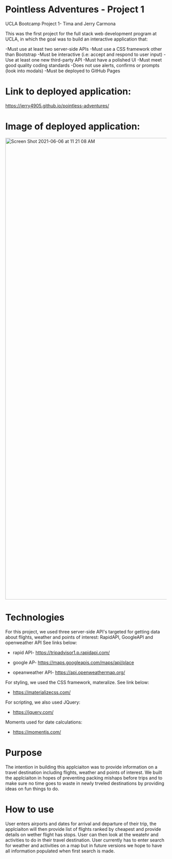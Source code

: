 # Pointless Adventures - Project 1

UCLA Bootcamp Project 1- Tima and Jerry Carmona

This was the first project for the full stack web development program at UCLA, in which the goal was to build an interactive application that:

-Must use at least two server-side APIs -Must use a CSS framework other than Bootstrap -Must be interactive (i.e: accept and respond to user input) -Use at least one new third-party API -Must have a polished UI -Must meet good quality coding standards -Does not use alerts, confirms or prompts (look into modals) -Must be deployed to GitHub Pages

# Link to deployed application:

https://jerry4905.github.io/pointless-adventures/

# Image of deployed application:

<img width="1440" alt="Screen Shot 2021-06-06 at 11 21 08 AM" src="https://user-images.githubusercontent.com/81401217/120935815-6cb54300-c6b9-11eb-9945-12e840645407.png">


# Technologies

For this project, we used three server-side API's targeted for getting data about flights, weather and points of interest: RapidAPI, GoogleAPI and openweather API See links below:

- rapid API- https://tripadvisor1.p.rapidapi.com/

- google AP- https://maps.googleapis.com/maps/api/place

- opeanweather API- https://api.openweathermap.org/

For styling, we used the CSS framework, materalize. See link below:

- https://materializecss.com/

For scripting, we also used JQuery:

- https://jquery.com/

Moments used for date calculations:

- https://momentjs.com/

# Purpose 

The intention in building this applciaiton was to provide information on a travel destination including flights, weather and points of interest. We built the applciaiton in hopes of preventing packing mishaps before trips and to make sure no time goes to waste in newly trveled destinations by providing ideas on fun things to do. 

# How to use

User enters airports and dates for arrival and departure of their trip, the applciaiton will then provide list of flights ranked by cheapest and provide details on wether flight has stops. User can then look at the weatehr and activities to do in their travel destination. User currently has to enter search for weather and activities on a map but in future versions we hope to have all information populated when first search is made. 



